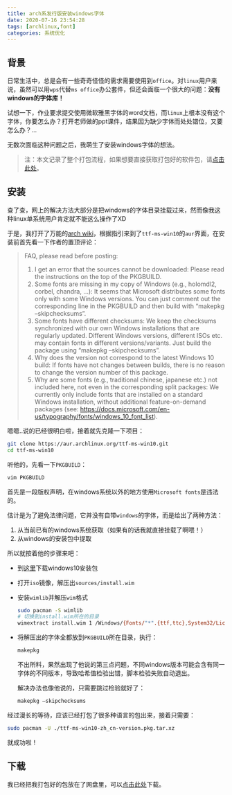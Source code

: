 ```yaml
---
title: arch系发行版安装windows字体
date: 2020-07-16 23:54:28
tags: [archlinux,font]
categories: 系统优化
---
```


## 背景

日常生活中，总是会有一些奇奇怪怪的需求需要使用到`office`。对`linux`用户来说，虽然可以用`wps`代替`ms office`办公套件，但还会面临一个很大的问题：**没有windows的字体库！**

试想一下，作业要求提交使用微软雅黑字体的word文档，而`linux`上根本没有这个字体，你要怎么办？打开老师做的ppt课件，结果因为缺少字体而处处错位，又要怎么办？…

无数次面临这种问题之后，我萌生了安装windows字体的想法。

> 注：本文记录了整个打包流程，如果想要直接获取打包好的软件包，请[点击此处](#下载)。

## 安装

查了查，网上的解决方法大部分是把windows的字体目录挂载过来，然而像我这种linux单系统用户肯定就不能这么操作了XD

于是，我打开了万能的[arch wiki](https://wiki.archlinux.org/index.php/Microsoft_fonts)，根据指引来到了`ttf-ms-win10`的`aur`界面，在安装前首先看一下作者的置顶评论：

> FAQ, please read before posting:
>
> 1. I get an error that the sources cannot be downloaded: Please read the instructions on the top of the PKGBUILD.
> 2. Some fonts are missing in my copy of Windows (e.g., holomdl2, corbel, chandra, …): It seems that Microsoft distributes some fonts only with some Windows versions. You can just comment out the corresponding line in the PKGBUILD and then build with “makepkg –skipchecksums”.
> 3. Some fonts have different checksums: We keep the checksums synchronized with our own Windows installations that are regularly updated. Different Windows versions, different ISOs etc. may contain fonts in different versions/variants. Just build the package using “makepkg –skipchecksums”.
> 4. Why does the version not correspond to the latest Windows 10 build: If fonts have not changes between builds, there is no reason to change the version number of this package.
> 5. Why are some fonts (e.g., traditional chinese, japanese etc.) not included here, not even in the corresponding split packages: We currently only include fonts that are installed on a standard Windows installation, without additional feature-on-demand packages (see: https://docs.microsoft.com/en-us/typography/fonts/windows_10_font_list).

嗯嗯..说的已经很明白啦，接着就先克隆一下项目：

```bash
git clone https://aur.archlinux.org/ttf-ms-win10.git
cd ttf-ms-win10
```

听他的，先看一下`PKGBUILD`：

```bash
vim PKGBUILD
```

首先是一段版权声明，在windows系统以外的地方使用`Microsoft fonts`是违法的。

估计是为了避免法律问题，它并没有自带`windows`的字体，而是给出了两种方法：

1. 从当前已有的windows系统获取（如果有的话我就直接挂载了啊喂！）
2. 从windows的安装包中提取

所以就按着他的步骤来吧：

- 到[这里](http://www.microsoft.com/en-us/evalcenter/evaluate-windows-10-enterprise)下载windows10安装包

- 打开`iso`镜像，解压出`sources/install.wim`

- 安装`wimlib`并解压`wim`格式

  ```bash
  sudo pacman -S wimlib
  # 切换到install.wim所在的目录
  wimextract install.wim 1 /Windows/{Fonts/"*".{ttf,ttc},System32/Licenses/neutral/"*"/"*"/license.rtf} --dest-dir fonts
  ```

- 将解压出的字体全都放到`PKGBUILD`所在目录，执行：

  ```bash
  makepkg
  ```

  不出所料，果然出现了他说的第三点问题，不同windows版本可能会含有同一字体的不同版本，导致哈希值检验出错，脚本检验失败自动退出。

  解决办法也像他说的，只需要跳过检验就好了：

  ```bash
  makepkg –skipchecksums
  ```

经过漫长的等待，应该已经打包了很多种语言的包出来，接着只需要：

```bash
sudo pacman -U ./ttf-ms-win10-zh_cn-version.pkg.tar.xz
```

就成功啦！

## 下载

我已经把我打包好的包放在了网盘里，可以[点击此处](https://drive.jeasonlau.xyz:10000/#/s/0xuy)下载。